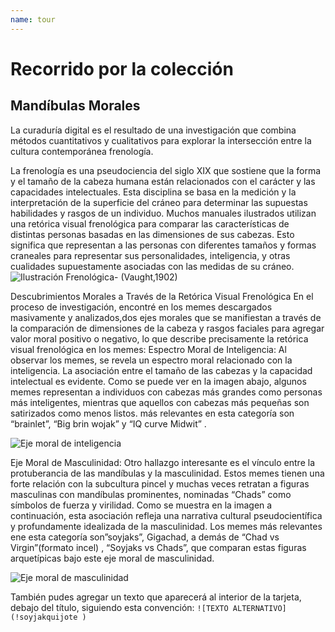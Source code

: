 ```yaml
---
name: tour
---
```


# Recorrido por la colección





<h2>Mandíbulas Morales </h2>


La curaduría digital es el resultado de una investigación que combina métodos cuantitativos y cualitativos para explorar la intersección entre la cultura contemporánea frenología.

La frenología es una pseudociencia del siglo XIX que sostiene que la forma y el tamaño de la cabeza humana están relacionados con el carácter y las capacidades intelectuales. Esta disciplina se basa en la medición y la interpretación de la superficie del cráneo para determinar las supuestas habilidades y rasgos de un individuo.
Muchos manuales ilustrados utilizan una retórica visual frenológica para comparar las características de distintas personas basadas en las dimensiones de sus cabezas. Esto significa que representan a las personas con diferentes tamaños y formas craneales para representar sus personalidades, inteligencia, y otras cualidades supuestamente asociadas con las medidas de su cráneo.
![Ilustración Frenológica- (Vaught,1902)](!vaughtspiritmatter)

Descubrimientos Morales a Través de la Retórica Visual Frenológica
En el proceso de investigación, encontré  en los memes  descargados masivamente y analizados,dos ejes morales que se manifiestan a través de la  comparación de dimensiones de la cabeza y rasgos faciales para agregar valor moral positivo o negativo, lo que describe precisamente la retórica visual frenológica en los memes:
Espectro Moral de Inteligencia: Al observar los memes, se revela un espectro moral relacionado con la inteligencia. La asociación entre el tamaño de las cabezas y la capacidad intelectual es evidente. Como se puede ver en la imagen abajo, algunos memes representan a individuos con cabezas más grandes como personas más inteligentes, mientras que aquellos con cabezas más pequeñas son satirizados como menos listos.  más relevantes en esta categoría son “brainlet”, “Big brin wojak” y  “IQ curve Midwit” .

![Eje moral de inteligencia](!bigbrainwho )

Eje Moral de Masculinidad: Otro hallazgo interesante es el vínculo entre la protuberancia de las mandíbulas y la masculinidad. Estos memes tienen una forte relación con la subcultura pincel y muchas veces retratan a figuras masculinas con mandíbulas prominentes, nominadas “Chads” como símbolos de fuerza y virilidad. Como se muestra en la imagen a continuación, esta asociación refleja una narrativa cultural  pseudocientífica y profundamente idealizada  de la masculinidad. Los memes más relevantes ene esta categoría son”soyjaks”, Gigachad, a demás de “Chad vs Virgin”(formato incel) , “Soyjaks vs Chads”, que comparan estas figuras arquetípicas bajo este eje moral de masculinidad.

![Eje moral de masculinidad](!soyjakquijote )



También pudes agregar un texto que aparecerá al interior de la tarjeta, debajo del título, siguiendo esta convención:  `![TEXTO ALTERNATIVO](!soyjakquijote )`